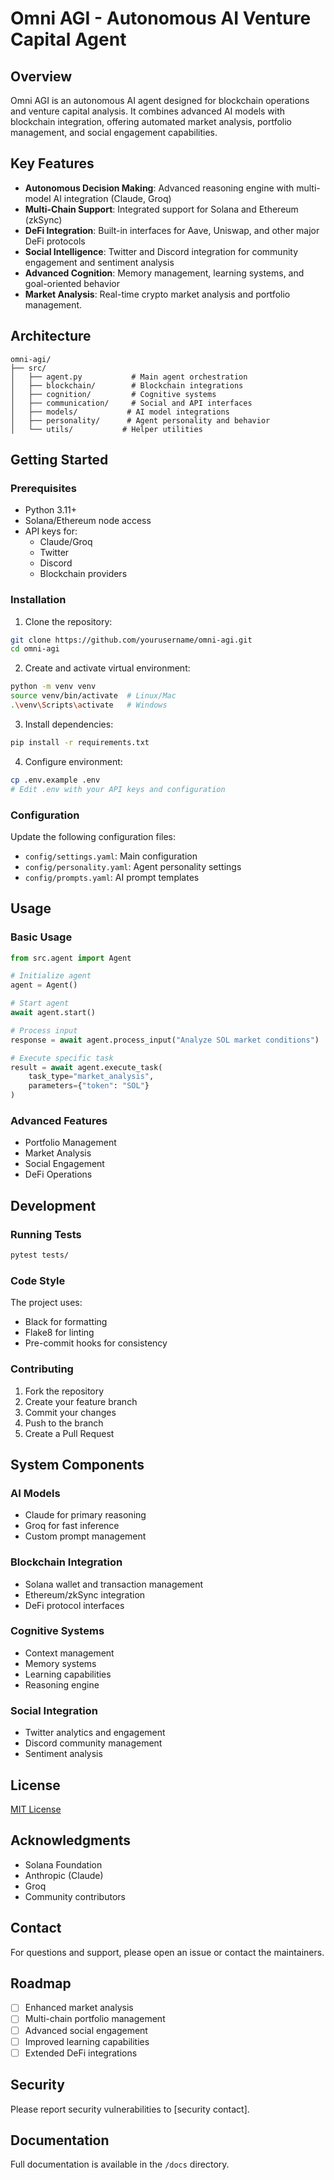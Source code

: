 # Omni AGI - Autonomous AI Venture Capital Agent

## Overview
Omni AGI is an autonomous AI agent designed for blockchain operations and venture capital analysis. It combines advanced AI models with blockchain integration, offering automated market analysis, portfolio management, and social engagement capabilities.

## Key Features
- **Autonomous Decision Making**: Advanced reasoning engine with multi-model AI integration (Claude, Groq)
- **Multi-Chain Support**: Integrated support for Solana and Ethereum (zkSync)
- **DeFi Integration**: Built-in interfaces for Aave, Uniswap, and other major DeFi protocols
- **Social Intelligence**: Twitter and Discord integration for community engagement and sentiment analysis
- **Advanced Cognition**: Memory management, learning systems, and goal-oriented behavior
- **Market Analysis**: Real-time crypto market analysis and portfolio management.

## Architecture
```
omni-agi/
├── src/
│   ├── agent.py           # Main agent orchestration
│   ├── blockchain/        # Blockchain integrations
│   ├── cognition/         # Cognitive systems
│   ├── communication/     # Social and API interfaces
│   ├── models/           # AI model integrations
│   ├── personality/      # Agent personality and behavior
│   └── utils/           # Helper utilities
```

## Getting Started

### Prerequisites
- Python 3.11+
- Solana/Ethereum node access
- API keys for:
  - Claude/Groq
  - Twitter
  - Discord
  - Blockchain providers

### Installation
1. Clone the repository:
```bash
git clone https://github.com/yourusername/omni-agi.git
cd omni-agi
```

2. Create and activate virtual environment:
```bash
python -m venv venv
source venv/bin/activate  # Linux/Mac
.\venv\Scripts\activate   # Windows
```

3. Install dependencies:
```bash
pip install -r requirements.txt
```

4. Configure environment:
```bash
cp .env.example .env
# Edit .env with your API keys and configuration
```

### Configuration
Update the following configuration files:
- `config/settings.yaml`: Main configuration
- `config/personality.yaml`: Agent personality settings
- `config/prompts.yaml`: AI prompt templates

## Usage

### Basic Usage
```python
from src.agent import Agent

# Initialize agent
agent = Agent()

# Start agent
await agent.start()

# Process input
response = await agent.process_input("Analyze SOL market conditions")

# Execute specific task
result = await agent.execute_task(
    task_type="market_analysis",
    parameters={"token": "SOL"}
)
```

### Advanced Features
- Portfolio Management
- Market Analysis
- Social Engagement
- DeFi Operations

## Development

### Running Tests
```bash
pytest tests/
```

### Code Style
The project uses:
- Black for formatting
- Flake8 for linting
- Pre-commit hooks for consistency

### Contributing
1. Fork the repository
2. Create your feature branch
3. Commit your changes
4. Push to the branch
5. Create a Pull Request

## System Components

### AI Models
- Claude for primary reasoning
- Groq for fast inference
- Custom prompt management

### Blockchain Integration
- Solana wallet and transaction management
- Ethereum/zkSync integration
- DeFi protocol interfaces

### Cognitive Systems
- Context management
- Memory systems
- Learning capabilities
- Reasoning engine

### Social Integration
- Twitter analytics and engagement
- Discord community management
- Sentiment analysis

## License
[MIT License](LICENSE)

## Acknowledgments
- Solana Foundation
- Anthropic (Claude)
- Groq
- Community contributors

## Contact
For questions and support, please open an issue or contact the maintainers.

## Roadmap
- [ ] Enhanced market analysis
- [ ] Multi-chain portfolio management
- [ ] Advanced social engagement
- [ ] Improved learning capabilities
- [ ] Extended DeFi integrations

## Security
Please report security vulnerabilities to [security contact].

## Documentation
Full documentation is available in the `/docs` directory.


